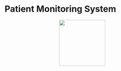 # Patient Monitoring System

<p align="center"> <img src="https://user-images.githubusercontent.com/103469969/209050078-d8483086-c632-48ec-a8b6-ccaf9ef361bb.png" style="width: 150px; height: 150px"> </p>

<p align="center> Made for the Ateneo de Davao School of Nursing (ADDU-SON) </p>

